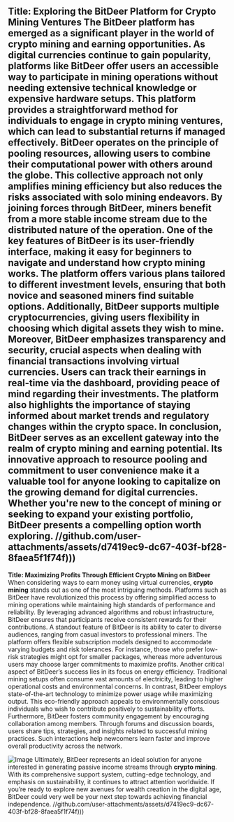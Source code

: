 **Title: Exploring the BitDeer Platform for Crypto Mining Ventures**
The **BitDeer platform** has emerged as a significant player in the world of crypto mining and earning opportunities. As digital currencies continue to gain popularity, platforms like BitDeer offer users an accessible way to participate in mining operations without needing extensive technical knowledge or expensive hardware setups. This platform provides a straightforward method for individuals to engage in **crypto mining** ventures, which can lead to substantial returns if managed effectively.
BitDeer operates on the principle of pooling resources, allowing users to combine their computational power with others around the globe. This collective approach not only amplifies mining efficiency but also reduces the risks associated with solo mining endeavors. By joining forces through BitDeer, miners benefit from a more stable income stream due to the distributed nature of the operation.
One of the key features of BitDeer is its user-friendly interface, making it easy for beginners to navigate and understand how **crypto mining** works. The platform offers various plans tailored to different investment levels, ensuring that both novice and seasoned miners find suitable options. Additionally, BitDeer supports multiple cryptocurrencies, giving users flexibility in choosing which digital assets they wish to mine.
Moreover, BitDeer emphasizes transparency and security, crucial aspects when dealing with financial transactions involving virtual currencies. Users can track their earnings in real-time via the dashboard, providing peace of mind regarding their investments. The platform also highlights the importance of staying informed about market trends and regulatory changes within the crypto space.
In conclusion, BitDeer serves as an excellent gateway into the realm of **crypto mining** and earning potential. Its innovative approach to resource pooling and commitment to user convenience make it a valuable tool for anyone looking to capitalize on the growing demand for digital currencies. Whether you're new to the concept of mining or seeking to expand your existing portfolio, BitDeer presents a compelling option worth exploring.
 //github.com/user-attachments/assets/d7419ec9-dc67-403f-bf28-8faea5f1f74f)))
---
**Title: Maximizing Profits Through Efficient Crypto Mining on BitDeer**
When considering ways to earn money using virtual currencies, **crypto mining** stands out as one of the most intriguing methods. Platforms such as BitDeer have revolutionized this process by offering simplified access to mining operations while maintaining high standards of performance and reliability. By leveraging advanced algorithms and robust infrastructure, BitDeer ensures that participants receive consistent rewards for their contributions.
A standout feature of BitDeer is its ability to cater to diverse audiences, ranging from casual investors to professional miners. The platform offers flexible subscription models designed to accommodate varying budgets and risk tolerances. For instance, those who prefer low-risk strategies might opt for smaller packages, whereas more adventurous users may choose larger commitments to maximize profits.
Another critical aspect of BitDeer’s success lies in its focus on energy efficiency. Traditional mining setups often consume vast amounts of electricity, leading to higher operational costs and environmental concerns. In contrast, BitDeer employs state-of-the-art technology to minimize power usage while maximizing output. This eco-friendly approach appeals to environmentally conscious individuals who wish to contribute positively to sustainability efforts.
Furthermore, BitDeer fosters community engagement by encouraging collaboration among members. Through forums and discussion boards, users share tips, strategies, and insights related to successful mining practices. Such interactions help newcomers learn faster and improve overall productivity across the network.

![Image](https://github.com/user-attachments/assets/d7419ec9-dc67-403f-bf28-8faea5f1f74f)
Ultimately, BitDeer represents an ideal solution for anyone interested in generating passive income streams through **crypto mining**. With its comprehensive support system, cutting-edge technology, and emphasis on sustainability, it continues to attract attention worldwide. If you’re ready to explore new avenues for wealth creation in the digital age, BitDeer could very well be your next step towards achieving financial independence.
 //github.com/user-attachments/assets/d7419ec9-dc67-403f-bf28-8faea5f1f74f)))
